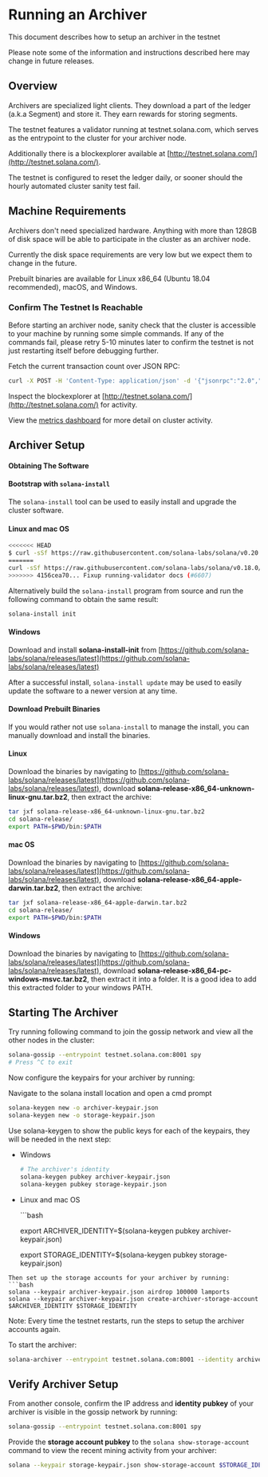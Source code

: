 # Running an Archiver

This document describes how to setup an archiver in the testnet

Please note some of the information and instructions described here may change in future releases.

## Overview

Archivers are specialized light clients. They download a part of the ledger \(a.k.a Segment\) and store it. They earn rewards for storing segments.

The testnet features a validator running at testnet.solana.com, which serves as the entrypoint to the cluster for your archiver node.

Additionally there is a blockexplorer available at [http://testnet.solana.com/](http://testnet.solana.com/).

The testnet is configured to reset the ledger daily, or sooner should the hourly automated cluster sanity test fail.

## Machine Requirements

Archivers don't need specialized hardware. Anything with more than 128GB of disk space will be able to participate in the cluster as an archiver node.

Currently the disk space requirements are very low but we expect them to change in the future.

Prebuilt binaries are available for Linux x86\_64 \(Ubuntu 18.04 recommended\), macOS, and Windows.

### Confirm The Testnet Is Reachable

Before starting an archiver node, sanity check that the cluster is accessible to your machine by running some simple commands. If any of the commands fail, please retry 5-10 minutes later to confirm the testnet is not just restarting itself before debugging further.

Fetch the current transaction count over JSON RPC:

```bash
curl -X POST -H 'Content-Type: application/json' -d '{"jsonrpc":"2.0","id":1, "method":"getTransactionCount"}' http://testnet.solana.com:8899
```

Inspect the blockexplorer at [http://testnet.solana.com/](http://testnet.solana.com/) for activity.

View the [metrics dashboard](https://metrics.solana.com:3000/d/testnet-beta/testnet-monitor-beta?var-testnet=testnet) for more detail on cluster activity.

## Archiver Setup

#### Obtaining The Software

#### Bootstrap with `solana-install`

The `solana-install` tool can be used to easily install and upgrade the cluster software.

#### Linux and mac OS

```bash
<<<<<<< HEAD
$ curl -sSf https://raw.githubusercontent.com/solana-labs/solana/v0.20.1/install/solana-install-init.sh | sh -s
=======
curl -sSf https://raw.githubusercontent.com/solana-labs/solana/v0.18.0/install/solana-install-init.sh | sh -s
>>>>>>> 4156cea70... Fixup running-validator docs (#6607)
```

Alternatively build the `solana-install` program from source and run the following command to obtain the same result:

```bash
solana-install init
```

#### Windows

Download and install **solana-install-init** from [https://github.com/solana-labs/solana/releases/latest](https://github.com/solana-labs/solana/releases/latest)

After a successful install, `solana-install update` may be used to easily update the software to a newer version at any time.

#### Download Prebuilt Binaries

If you would rather not use `solana-install` to manage the install, you can manually download and install the binaries.

#### Linux

Download the binaries by navigating to [https://github.com/solana-labs/solana/releases/latest](https://github.com/solana-labs/solana/releases/latest), download **solana-release-x86\_64-unknown-linux-gnu.tar.bz2**, then extract the archive:

```bash
tar jxf solana-release-x86_64-unknown-linux-gnu.tar.bz2
cd solana-release/
export PATH=$PWD/bin:$PATH
```

#### mac OS

Download the binaries by navigating to [https://github.com/solana-labs/solana/releases/latest](https://github.com/solana-labs/solana/releases/latest), download **solana-release-x86\_64-apple-darwin.tar.bz2**, then extract the archive:

```bash
tar jxf solana-release-x86_64-apple-darwin.tar.bz2
cd solana-release/
export PATH=$PWD/bin:$PATH
```

#### Windows

Download the binaries by navigating to [https://github.com/solana-labs/solana/releases/latest](https://github.com/solana-labs/solana/releases/latest), download **solana-release-x86\_64-pc-windows-msvc.tar.bz2**, then extract it into a folder. It is a good idea to add this extracted folder to your windows PATH.

## Starting The Archiver

Try running following command to join the gossip network and view all the other nodes in the cluster:

```bash
solana-gossip --entrypoint testnet.solana.com:8001 spy
# Press ^C to exit
```

Now configure the keypairs for your archiver by running:

Navigate to the solana install location and open a cmd prompt

```bash
solana-keygen new -o archiver-keypair.json
solana-keygen new -o storage-keypair.json
```

Use solana-keygen to show the public keys for each of the keypairs, they will be needed in the next step:

* Windows

  ```bash
  # The archiver's identity
  solana-keygen pubkey archiver-keypair.json
  solana-keygen pubkey storage-keypair.json
  ```

* Linux and mac OS

  \`\`\`bash

  export ARCHIVER\_IDENTITY=$\(solana-keygen pubkey archiver-keypair.json\)

  export STORAGE\_IDENTITY=$\(solana-keygen pubkey storage-keypair.json\)

```text
Then set up the storage accounts for your archiver by running:
```bash
solana --keypair archiver-keypair.json airdrop 100000 lamports
solana --keypair archiver-keypair.json create-archiver-storage-account $ARCHIVER_IDENTITY $STORAGE_IDENTITY
```

Note: Every time the testnet restarts, run the steps to setup the archiver accounts again.

To start the archiver:

```bash
solana-archiver --entrypoint testnet.solana.com:8001 --identity archiver-keypair.json --storage-keypair storage-keypair.json --ledger archiver-ledger
```

## Verify Archiver Setup

From another console, confirm the IP address and **identity pubkey** of your archiver is visible in the gossip network by running:

```bash
solana-gossip --entrypoint testnet.solana.com:8001 spy
```

Provide the **storage account pubkey** to the `solana show-storage-account` command to view the recent mining activity from your archiver:

```bash
solana --keypair storage-keypair.json show-storage-account $STORAGE_IDENTITY
```
